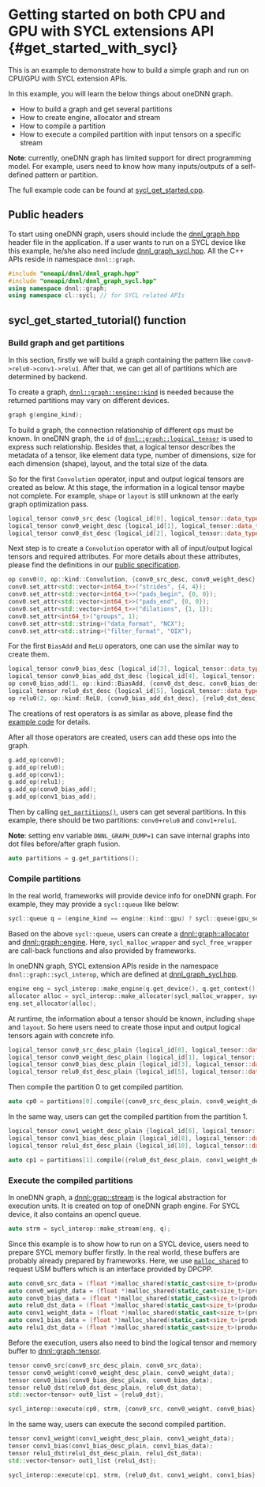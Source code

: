 # Getting started on both CPU and GPU with SYCL extensions API {#get_started_with_sycl}

This is an example to demonstrate how to build a simple graph and run on CPU/GPU
with SYCL extension APIs.

In this example, you will learn the below things about oneDNN graph.

- How to build a graph and get several partitions
- How to create engine, allocator and stream
- How to compile a partition
- How to execute a compiled partition with input tensors on a specific stream

**Note**: currently, oneDNN graph has limited support for direct programming
model. For example, users need to know how many inputs/outputs of a self-defined
pattern or partition.

The full example code can be found at [sycl_get_started.cpp](../examples/cpp/src/sycl_get_started.cpp).

## Public headers

To start using oneDNN graph, users should include the
[dnnl_graph.hpp](../include/oneapi/dnnl/dnnl_graph.hpp) header file in the
application. If a user wants to run on a SYCL device like this example, he/she
also need include
[dnnl_graph_sycl.hpp](../include/oneapi/dnnl/dnnl_graph_sycl.hpp). All the C++
APIs reside in namespace `dnnl::graph`.

~~~cpp
#include "oneapi/dnnl/dnnl_graph.hpp"
#include "oneapi/dnnl/dnnl_graph_sycl.hpp"
using namespace dnnl::graph;
using namespace cl::sycl; // for SYCL related APIs
~~~

## sycl_get_started_tutorial() function

### Build graph and get partitions

In this section, firstly we will build a graph containing the pattern like
`conv0->relu0->conv1->relu1`. After that, we can get all of partitions which are
determined by backend.

To create a graph,
[`dnnl::graph::engine::kind`](../include/oneapi/dnnl/dnnl_graph.hpp#L102) is
needed because the returned partitions may vary on different devices.

~~~cpp
graph g(engine_kind);
~~~

To build a graph, the connection relationship of different ops must be known. In
oneDNN graph, the `id` of
[`dnnl::graph::logical_tensor`](../include/oneapi/dnnl/dnnl_graph.hpp#L282) is
used to express such relationship. Besides that, a logical tensor describes the
metadata of a tensor, like element data type, number of dimensions, size for
each dimension (shape), layout, and the total size of the data.

So for the first `Convolution` operator, input and output logical tensors are
created as below. At this stage, the information in a logical tensor maybe not
complete. For example, `shape` or `layout` is still unknown at the early graph
optimization pass.

~~~cpp
logical_tensor conv0_src_desc {logical_id[0], logical_tensor::data_type::f32, input_dims, logical_tensor::layout_type::undef};
logical_tensor conv0_weight_desc {logical_id[1], logical_tensor::data_type::f32, weight_dims,logical_tensor::layout_type::undef};
logical_tensor conv0_dst_desc {logical_id[2], logical_tensor::data_type::f32, dst_dims, logical_tensor::layout_type::undef};
~~~

Next step is to create a `Convolution` operator with all of input/output logical
tensors and required attributes. For more details about these attributes, please
find the definitions in our
[public specification](https://spec.oneapi.com/onednn-graph/latest/ops/convolution/Convolution_1.html).

~~~cpp
op conv0(0, op::kind::Convolution, {conv0_src_desc, conv0_weight_desc}, {conv0_dst_desc}, "conv0");
conv0.set_attr<std::vector<int64_t>>("strides", {4, 4});
conv0.set_attr<std::vector<int64_t>>("pads_begin", {0, 0});
conv0.set_attr<std::vector<int64_t>>("pads_end", {0, 0});
conv0.set_attr<std::vector<int64_t>>("dilations", {1, 1});
conv0.set_attr<int64_t>("groups", 1);
conv0.set_attr<std::string>("data_format", "NCX");
conv0.set_attr<std::string>("filter_format", "OIX");
~~~

For the first `BiasAdd` and `ReLU` operators, one can use the similar way to
create them.

~~~cpp
logical_tensor conv0_bias_desc {logical_id[3], logical_tensor::data_type::f32, bias_dims, logical_tensor::layout_type::undef};
logical_tensor conv0_bias_add_dst_desc {logical_id[4], logical_tensor::data_type::f32, dst_dims, logical_tensor::layout_type::undef};
op conv0_bias_add(1, op::kind::BiasAdd, {conv0_dst_desc, conv0_bias_desc}, {conv0_bias_add_dst_desc}, "conv0_bias_add");
logical_tensor relu0_dst_desc {logical_id[5], logical_tensor::data_type::f32, dst_dims, logical_tensor::layout_type::undef};
op relu0(2, op::kind::ReLU, {conv0_bias_add_dst_desc}, {relu0_dst_desc}, "relu0");
~~~

The creations of rest operators is as similar as above, please find the
[example code](../examples/cpp/src/sycl_get_started.cpp#L141) for details.

After all those operators are created, users can add these ops into the graph.

~~~cpp
g.add_op(conv0);
g.add_op(relu0);
g.add_op(conv1);
g.add_op(relu1);
g.add_op(conv0_bias_add);
g.add_op(conv1_bias_add);
~~~

Then by calling [`get_partitions()`](../include/oneapi/dnnl/dnnl_graph.hpp#L1200),
users can get several partitions. In this example, there should be two
partitions: `conv0+relu0` and `conv1+relu1`.

**Note**: setting env variable `DNNL_GRAPH_DUMP=1` can save internal graphs into
dot files before/after graph fusion.

~~~cpp
auto partitions = g.get_partitions();
~~~

### Compile partitions

In the real world, frameworks will provide device info for oneDNN graph. For
example, they may provide a `sycl::queue` like below:

~~~cpp
sycl::queue q = (engine_kind == engine::kind::gpu) ? sycl::queue(gpu_selector {}) : sycl::queue(cpu_selector {});
~~~

Based on the above `sycl::queue`, users can create a
[dnnl::graph::allocator](../include/oneapi/dnnl/dnnl_graph.hpp#L45) and
[dnnl::graph::engine](../include/oneapi/dnnl/dnnl_graph.hpp#L97). Here,
`sycl_malloc_wrapper` and `sycl_free_wrapper` are call-back functions and
also provided by frameworks.

In oneDNN graph, SYCL extension APIs reside in the namespace
`dnnl::graph::sycl_interop`, which are defined at
[dnnl_graph_sycl.hpp](../include/oneapi/dnnl/dnnl_graph_sycl.hpp).

~~~cpp
engine eng = sycl_interop::make_engine(q.get_device(), q.get_context());
allocator alloc = sycl_interop::make_allocator(sycl_malloc_wrapper, sycl_free_wrapper);
eng.set_allocator(alloc);
~~~

At runtime, the information about a tensor should be known, including `shape`
and `layout`. So here users need to create those input and output logical
tensors again with concrete info.

~~~cpp
logical_tensor conv0_src_desc_plain {logical_id[0], logical_tensor::data_type::f32, input_dims, logical_tensor::layout_type::strided};
logical_tensor conv0_weight_desc_plain {logical_id[1], logical_tensor::data_type::f32, weight_dims, logical_tensor::layout_type::strided};
logical_tensor conv0_bias_desc_plain {logical_id[3], logical_tensor::data_type::f32, bias_dims, logical_tensor::layout_type::strided};
logical_tensor relu0_dst_desc_plain {logical_id[5], logical_tensor::data_type::f32, dst_dims, logical_tensor::layout_type::strided};
~~~

Then compile the partition 0 to get compiled partition.

~~~cpp
auto cp0 = partitions[0].compile({conv0_src_desc_plain, conv0_weight_desc_plain, conv0_bias_desc_plain}, {relu0_dst_desc_plain}, eng);
~~~

In the same way, users can get the compiled partition from the partition 1.

~~~cpp
logical_tensor conv1_weight_desc_plain {logical_id[6], logical_tensor::data_type::f32, weight1_dims, logical_tensor::layout_type::strided};
logical_tensor conv1_bias_desc_plain {logical_id[8], logical_tensor::data_type::f32, bias1_dims, logical_tensor::layout_type::strided};
logical_tensor relu1_dst_desc_plain {logical_id[10], logical_tensor::data_type::f32, dst1_dims, logical_tensor::layout_type::strided};

auto cp1 = partitions[1].compile({relu0_dst_desc_plain, conv1_weight_desc_plain, conv1_bias_desc_plain}, {relu1_dst_desc_plain}, eng);
~~~

### Execute the compiled partitions

In oneDNN graph, a [dnnl::grap::stream](../include/oneapi/dnnl/dnnl_graph.hpp#L239)
is the logical abstraction for execution units. It is created on top of oneDNN
graph engine. For SYCL device, it also contains an opencl queue.

~~~cpp
auto strm = sycl_interop::make_stream(eng, q);
~~~

Since this example is to show how to run on a SYCL device, users need to prepare
SYCL memory buffer firstly. In the real world, these buffers are probably
already prepared by frameworks. Here, we use
[`malloc_shared`](https://docs.oneapi.com/versions/latest/dpcpp/iface/usm-malloc.html#sycl-malloc-shared)
to request USM buffers which is an interface provided by DPCPP.

~~~cpp
auto conv0_src_data = (float *)malloc_shared(static_cast<size_t>(product(input_dims)) * sizeof(float), q.get_device(), q.get_context());
auto conv0_weight_data = (float *)malloc_shared(static_cast<size_t>(product(weight_dims)) * sizeof(float), q.get_device(), q.get_context());
auto conv0_bias_data = (float *)malloc_shared(static_cast<size_t>(product(bias_dims)) * sizeof(float), q.get_device(), q.get_context());
auto relu0_dst_data = (float *)malloc_shared(static_cast<size_t>(product(dst_dims)) * sizeof(float), q.get_device(), q.get_context());
auto conv1_weight_data = (float *)malloc_shared(static_cast<size_t>(product(weight1_dims)) * sizeof(float), q.get_device(), q.get_context());
auto conv1_bias_data = (float *)malloc_shared(static_cast<size_t>(product(bias1_dims)) * sizeof(float), q.get_device(), q.get_context());
auto relu1_dst_data = (float *)malloc_shared(static_cast<size_t>(product(dst1_dims)) * sizeof(float), q.get_device(), q.get_context());
~~~

Before the execution, users also need to bind the logical tensor and memory
buffer to [dnnl::graph::tensor](../include/oneapi/dnnl/dnnl_graph.hpp#L530).

~~~cpp
tensor conv0_src(conv0_src_desc_plain, conv0_src_data);
tensor conv0_weight(conv0_weight_desc_plain, conv0_weight_data);
tensor conv0_bias(conv0_bias_desc_plain, conv0_bias_data);
tensor relu0_dst(relu0_dst_desc_plain, relu0_dst_data);
std::vector<tensor> out0_list = {relu0_dst};

sycl_interop::execute(cp0, strm, {conv0_src, conv0_weight, conv0_bias}, out0_list);
~~~

In the same way, users can execute the second compiled partition.

~~~cpp
tensor conv1_weight(conv1_weight_desc_plain, conv1_weight_data);
tensor conv1_bias(conv1_bias_desc_plain, conv1_bias_data);
tensor relu1_dst(relu1_dst_desc_plain, relu1_dst_data);
std::vector<tensor> out1_list {relu1_dst};

sycl_interop::execute(cp1, strm, {relu0_dst, conv1_weight, conv1_bias}, out1_list);
~~~

